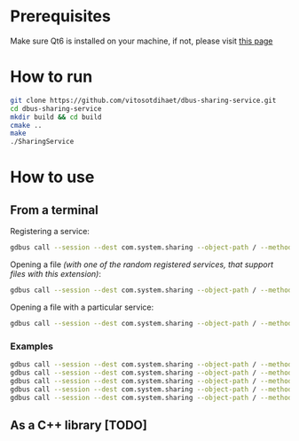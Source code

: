 # Prerequisites
Make sure Qt6 is installed on your machine, if not, please visit [this page](https://www.qt.io/download-qt-installer-oss?hsCtaTracking=99d9dd4f-5681-48d2-b096-470725510d34%7C074ddad0-fdef-4e53-8aa8-5e8a876d6ab4)

# How to run
```bash
git clone https://github.com/vitosotdihaet/dbus-sharing-service.git
cd dbus-sharing-service
mkdir build && cd build
cmake ..
make
./SharingService
```

# How to use
## From a terminal
Registering a service:
```bash
gdbus call --session --dest com.system.sharing --object-path / --method com.system.sharing.RegisterService "your.dbus.service" "[\"supported\", \"extensions\"]"
```

Opening a file *(with one of the random registered services, that support files with this extension)*:
```bash
gdbus call --session --dest com.system.sharing --object-path / --method com.system.sharing.OpenFile "/your/absolute/file/path"
```

Opening a file with a particular service:
```bash
gdbus call --session --dest com.system.sharing --object-path / --method com.system.sharing.OpenFileUsingService "/your/absolute/file/path" "your.dbus.service"
```

### Examples
```bash
gdbus call --session --dest com.system.sharing --object-path / --method com.system.sharing.RegisterService "my.epic.service" "[\"txt\", \"mp4\"]"
gdbus call --session --dest com.system.sharing --object-path / --method com.system.sharing.RegisterService "my.text.service" "[\"txt\"]"
gdbus call --session --dest com.system.sharing --object-path / --method com.system.sharing.OpenFile "/home/user/Documents/favourite-cat-names.txt"
gdbus call --session --dest com.system.sharing --object-path / --method com.system.sharing.OpenFileUsingService "/home/user/Documents/favourite-cat-names.txt" "my.epic.service"
gdbus call --session --dest com.system.sharing --object-path / --method com.system.sharing.OpenFile "/home/user/Documents/video.mp4"
```

## As a C++ library [TODO]